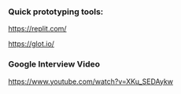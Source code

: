 ### Quick prototyping tools:

https://replit.com/

https://glot.io/

### Google Interview Video

https://www.youtube.com/watch?v=XKu_SEDAykw